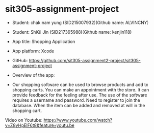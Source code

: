 # sit305-assignment-project
- Student: chak nam yung (SID215007932)(Github name: ALVINCNY)

- Student: ShiQi Jin (SID217395988)(Github name: kenjin118)

- App title: Shopping Application

- App platform: Xcode

- GitHub: https://github.com/sit305-assignment2-project/sit305-assignment-project

- Overview of the app:
- Our shopping software can be used to browse products and add to shopping carts. You can make an appointment with the store. It can provide feedback for the feeling after use. The use of the software requires a username and password. Need to register to join the database. When the item can be added and removed at will in the shopping cart.

Video on Youtube: https://www.youtube.com/watch?v=Z8yHpElF6t8&feature=youtu.be
